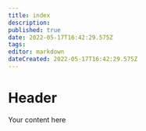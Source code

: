 ```yaml
---
title: index
description: 
published: true
date: 2022-05-17T16:42:29.575Z
tags: 
editor: markdown
dateCreated: 2022-05-17T16:42:29.575Z
---
```


# Header
Your content here